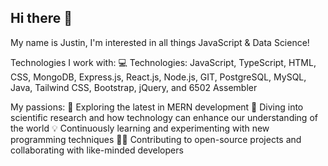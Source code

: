 ## Hi there 👋

My name is Justin, I'm interested in all things JavaScript & Data Science!

Technologies I work with:
💻 Technologies: JavaScript, TypeScript, HTML, CSS, MongoDB, Express.js, React.js, Node.js, GIT, PostgreSQL, MySQL, Java, Tailwind CSS, Bootstrap, jQuery, and 6502 Assembler 


My passions:
🌱 Exploring the latest in MERN development
🔬 Diving into scientific research and how technology can enhance our understanding of the world
💡 Continuously learning and experimenting with new programming techniques
🧑‍💻 Contributing to open-source projects and collaborating with like-minded developers
<!--
**Myrmecology/Myrmecology** is a ✨ _special_ ✨ repository because its `README.md` (this file) appears on your GitHub profile.

Here are some ideas to get you started:

- 🔭 I’m currently working on ...
- 🌱 I’m currently learning ...
- 👯 I’m looking to collaborate on ...
- 🤔 I’m looking for help with ...
- 💬 Ask me about ...
- 📫 How to reach me: ...
- 😄 Pronouns: ...
- ⚡ Fun fact: ...
-->
